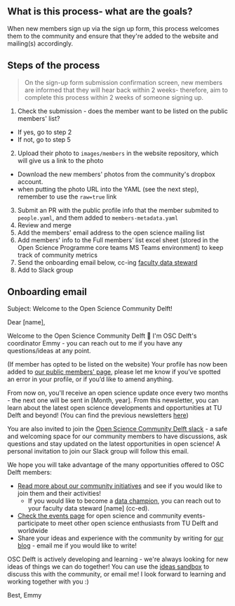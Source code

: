## What is this process- what are the goals?
When new members sign up via the sign up form, this process welcomes them to the community and ensure that they're added to the website and mailing(s) accordingly.

## Steps of the process
> On the sign-up form submission confirmation screen, new members are informed that they will hear back within 2 weeks- therefore, aim to complete this process within 2 weeks of someone signing up.

1. Check the submission - does the member want to be listed on the public members' list?
  - If yes, go to step 2
  - If not, go to step 5
2. Upload their photo to `images/members` in the website repository, which will give us a link to the photo
  - Download the new members' photos from the community's dropbox account.
  - when putting the photo URL into the YAML (see the next step), remember to use the `raw=true` link
3. Submit an PR with the public profile info that the member submited to `people.yaml`, and them added to `members-metadata.yaml`
4. Review and merge
5. Add the members' email address to the open science mailing list
6. Add members' info to the Full members' list excel sheet (stored in the Open Science Programme core teams MS Teams environment) to keep track of community metrics
7. Send the onboarding email below, cc-ing [faculty data steward](https://www.tudelft.nl/en/library/current-topics/research-data-management/r/support/data-stewardship/contact/)
8. Add to Slack group

## Onboarding email

Subject: Welcome to the Open Science Community Delft!

Dear [name],

Welcome to the Open Science Community Delft :tada: I'm OSC Delft's coordinator Emmy - you can reach out to me if you have any questions/ideas at any point.

(If member has opted to be listed on the website)
Your profile has now been added to [our public members' page](https://osc-delft.github.io/members), please let me know if you’ve spotted an error in your profile, or if you’d like to amend anything.

From now on, you'll receive an open science update once every two months - the next one will be sent in [Month, year]. From this newsletter, you can learn about the latest open science developments and opportunities at TU Delft and beyond! (You can find the previous newsletters [here](https://github.com/osc-delft/newsletters/blob/main/2021-01.md))

You are also invited to join the [Open Science Community Delft slack](https://osc-delft.slack.com) - a safe and welcoming space for our community members to have discussions, ask questions and stay updated on the latest opportunities in open science! A personal invitation to join our Slack group will follow this email.

We hope you will take advantage of the many opportunities offered to OSC Delft members:
- [Read more about our community initiatives](https://osc-delft.github.io/initiatives) and see if you would like to join them and their activities!
  - If you would like to become a [data champion](https://osc-delft.github.io/initiatives#data-champions), you can reach out to your faculty data steward [name] (cc-ed).
- [Check the events page](https://osc-delft.github.io/events) for open science and community events- participate to meet other open science enthusiasts from TU Delft and worldwide
- Share your ideas and experience with the community by writing for [our blog](https://osc-delft.github.io/posts) - email me if you would like to write!

OSC Delft is actively developing and learning - we're always looking for new ideas of things we can do together! You can use the [ideas sandbox](https://github.com/osc-delft/ideas-and-plans) to discuss this with the community, or email me! I look forward to learning and working together with you :)

Best,
Emmy
